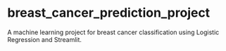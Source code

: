 # breast_cancer_prediction_project
A machine learning project for breast cancer classification using Logistic Regression and Streamlit.

